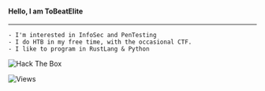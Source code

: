 #### Hello, I am <bold>ToBeatElite</bold> 
---
```
- I'm interested in InfoSec and PenTesting
- I do HTB in my free time, with the occasional CTF.
- I like to program in RustLang & Python
```

<img src="http://www.hackthebox.eu/badge/image/422205" alt="Hack The Box">

![Views](https://visitor-badge.glitch.me/badge?page_id=ToBeatELIT3)

